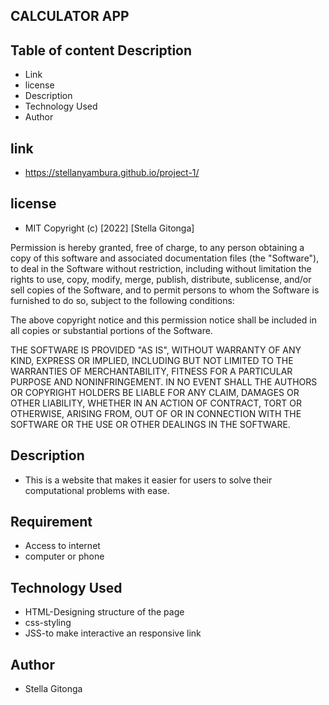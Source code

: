 ## CALCULATOR APP

## Table of content Description
- Link
- license
- Description
- Technology Used
- Author
## link 
* https://stellanyambura.github.io/project-1/
## license 
* MIT
Copyright (c) [2022] [Stella Gitonga]

Permission is hereby granted, free of charge, to any person obtaining a copy of this software and associated documentation files (the "Software"), to deal in the Software without restriction, including without limitation the rights to use, copy, modify, merge, publish, distribute, sublicense, and/or sell copies of the Software, and to permit persons to whom the Software is furnished to do so, subject to the following conditions:
    
The above copyright notice and this permission notice shall be included in all copies or substantial portions of the Software.

THE SOFTWARE IS PROVIDED "AS IS", WITHOUT WARRANTY OF ANY KIND, EXPRESS OR IMPLIED, INCLUDING BUT NOT LIMITED TO THE WARRANTIES OF MERCHANTABILITY, FITNESS FOR A PARTICULAR PURPOSE AND NONINFRINGEMENT. IN NO EVENT SHALL THE AUTHORS OR COPYRIGHT HOLDERS BE LIABLE FOR ANY CLAIM, DAMAGES OR OTHER LIABILITY, WHETHER IN AN ACTION OF CONTRACT, TORT OR OTHERWISE, ARISING FROM, OUT OF OR IN CONNECTION WITH THE SOFTWARE OR THE USE OR OTHER DEALINGS IN THE SOFTWARE.
## Description
* This is a website that makes it easier for users to solve their computational problems with ease.
## Requirement
* Access to internet
* computer or phone
 ## Technology Used
* HTML-Designing structure of the page 
* css-styling
* JSS-to make interactive an responsive link
## Author  
* Stella Gitonga 
